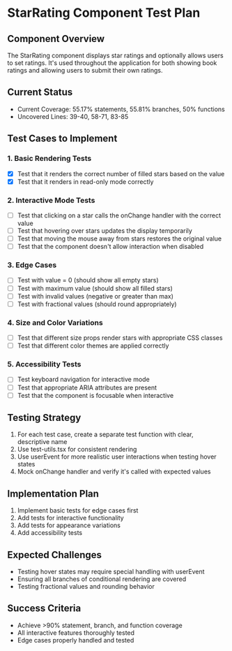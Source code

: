 # StarRating Component Test Plan

## Component Overview
The StarRating component displays star ratings and optionally allows users to set ratings. It's used throughout the application for both showing book ratings and allowing users to submit their own ratings.

## Current Status
- Current Coverage: 55.17% statements, 55.81% branches, 50% functions
- Uncovered Lines: 39-40, 58-71, 83-85

## Test Cases to Implement

### 1. Basic Rendering Tests

- [x] Test that it renders the correct number of filled stars based on the value
- [x] Test that it renders in read-only mode correctly

### 2. Interactive Mode Tests

- [ ] Test that clicking on a star calls the onChange handler with the correct value
- [ ] Test that hovering over stars updates the display temporarily
- [ ] Test that moving the mouse away from stars restores the original value
- [ ] Test that the component doesn't allow interaction when disabled

### 3. Edge Cases

- [ ] Test with value = 0 (should show all empty stars)
- [ ] Test with maximum value (should show all filled stars)
- [ ] Test with invalid values (negative or greater than max)
- [ ] Test with fractional values (should round appropriately)

### 4. Size and Color Variations

- [ ] Test that different size props render stars with appropriate CSS classes
- [ ] Test that different color themes are applied correctly

### 5. Accessibility Tests

- [ ] Test keyboard navigation for interactive mode
- [ ] Test that appropriate ARIA attributes are present
- [ ] Test that the component is focusable when interactive

## Testing Strategy

1. For each test case, create a separate test function with clear, descriptive name
2. Use test-utils.tsx for consistent rendering
3. Use userEvent for more realistic user interactions when testing hover states
4. Mock onChange handler and verify it's called with expected values

## Implementation Plan

1. Implement basic tests for edge cases first
2. Add tests for interactive functionality
3. Add tests for appearance variations
4. Add accessibility tests

## Expected Challenges

- Testing hover states may require special handling with userEvent
- Ensuring all branches of conditional rendering are covered
- Testing fractional values and rounding behavior

## Success Criteria

- Achieve >90% statement, branch, and function coverage
- All interactive features thoroughly tested
- Edge cases properly handled and tested

